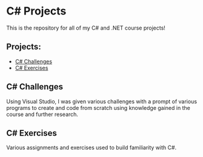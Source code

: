 # C# Projects
This is the repository for all of my C# and .NET course projects!
## Projects:
- [C# Challenges](#C#-Challenges)
- [C# Exercises](#C#-Excercises)

## C# Challenges
Using Visual Studio, I was given various challenges with a prompt of various programs to create and code from scratch using knowledge gained in the course and further research.
## C# Exercises
Various assignments and exercises used to build familiarity with C#.